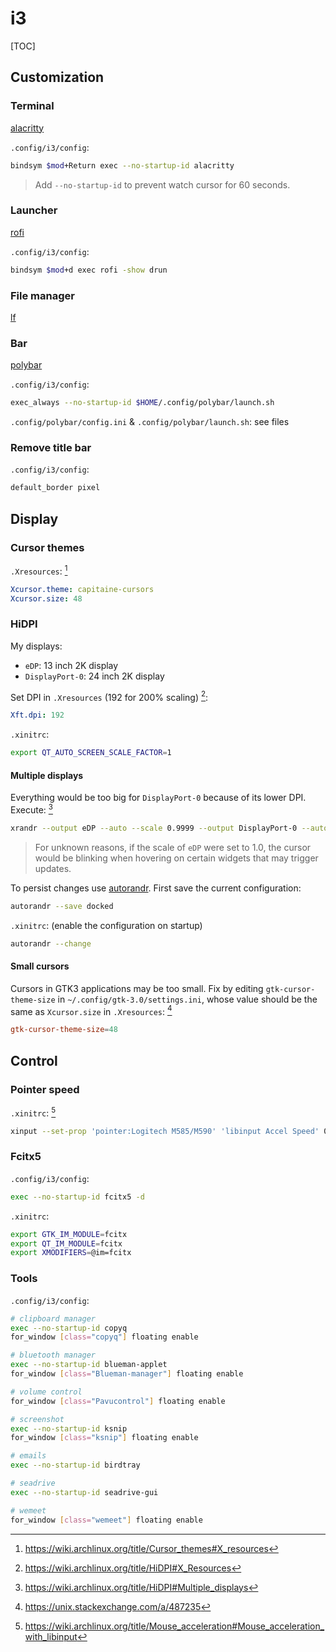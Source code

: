 # i3

[TOC]

## Customization

### Terminal

[alacritty](https://github.com/alacritty/alacritty)

`.config/i3/config`:

```sh
bindsym $mod+Return exec --no-startup-id alacritty
```

> Add `--no-startup-id` to prevent watch cursor for 60 seconds.

### Launcher

[rofi](https://github.com/davatorium/rofi)

`.config/i3/config`:

```sh
bindsym $mod+d exec rofi -show drun
```

### File manager

[lf](https://github.com/gokcehan/lf)

### Bar

[polybar](https://github.com/polybar/polybar)

`.config/i3/config`:

```sh
exec_always --no-startup-id $HOME/.config/polybar/launch.sh
```

`.config/polybar/config.ini` & `.config/polybar/launch.sh`: see files

### Remove title bar

`.config/i3/config`:

```sh
default_border pixel
```

## Display

### Cursor themes

`.Xresources`: [^wiki_cursor_conf]

```yml
Xcursor.theme: capitaine-cursors
Xcursor.size: 48
```

[^wiki_cursor_conf]: https://wiki.archlinux.org/title/Cursor_themes#X_resources

### HiDPI

My displays:
- `eDP`: 13 inch 2K display
- `DisplayPort-0`: 24 inch 2K display

Set DPI in `.Xresources` (192 for 200% scaling) [^wiki_dpi]:

```yml
Xft.dpi: 192
```

`.xinitrc`:

```sh
export QT_AUTO_SCREEN_SCALE_FACTOR=1
```

[^wiki_dpi]: https://wiki.archlinux.org/title/HiDPI#X_Resources

#### Multiple displays

Everything would be too big for `DisplayPort-0` because of its lower DPI. Execute: [^wiki_multi_fix]

```sh
xrandr --output eDP --auto --scale 0.9999 --output DisplayPort-0 --auto --primary --scale 1.75 --right-of eDP
```

> For unknown reasons, if the scale of `eDP` were set to 1.0, the cursor would be blinking when hovering on certain widgets that may trigger updates.

To persist changes use [autorandr](https://github.com/phillipberndt/autorandr). First save the current configuration:

```sh
autorandr --save docked
```

`.xinitrc`: (enable the configuration on startup)

```sh
autorandr --change
```

[^wiki_multi_fix]: https://wiki.archlinux.org/title/HiDPI#Multiple_displays

#### Small cursors

Cursors in GTK3 applications may be too small. Fix by editing `gtk-cursor-theme-size` in `~/.config/gtk-3.0/settings.ini`, whose value should be the same as `Xcursor.size` in `.Xresources`: [^cursor_fix]

```toml
gtk-cursor-theme-size=48
```

[^cursor_fix]: https://unix.stackexchange.com/a/487235

## Control

### Pointer speed

`.xinitrc`: [^wiki_mouse]

```sh
xinput --set-prop 'pointer:Logitech M585/M590' 'libinput Accel Speed' 0.8
```

[^wiki_mouse]: https://wiki.archlinux.org/title/Mouse_acceleration#Mouse_acceleration_with_libinput

### Fcitx5

`.config/i3/config`:

```sh
exec --no-startup-id fcitx5 -d
```

`.xinitrc`:

```sh
export GTK_IM_MODULE=fcitx
export QT_IM_MODULE=fcitx
export XMODIFIERS=@im=fcitx
```

### Tools

`.config/i3/config`:

```sh
# clipboard manager
exec --no-startup-id copyq
for_window [class="copyq"] floating enable

# bluetooth manager
exec --no-startup-id blueman-applet
for_window [class="Blueman-manager"] floating enable

# volume control
for_window [class="Pavucontrol"] floating enable

# screenshot
exec --no-startup-id ksnip
for_window [class="ksnip"] floating enable

# emails
exec --no-startup-id birdtray

# seadrive
exec --no-startup-id seadrive-gui

# wemeet
for_window [class="wemeet"] floating enable
```
